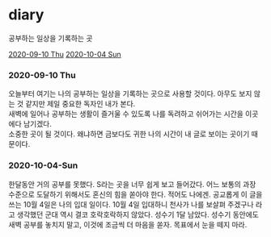 # diary
공부하는 일상을 기록하는 곳


[2020-09-10 Thu](#2020-09-10-thu)
[2020-10-04 Sun](#2020-10-04-Sun)

### 2020-09-10 Thu


오늘부터 여기는 나의 공부하는 일상을 기록하는 곳으로 사용할 것이다. 아무도 보지 않는 것 같지만 제일 중요한 독자인 내가 본다.    
새벽에 일어나 공부하는 생활이 즐거울 수 있도록 나를 독려하고 쉬어가는 시간을 이곳에다 남기겠다.     
소중한 곳이 될 것이다. 왜냐하면 금보다도 귀한 나의 시간이 내 글로 보이는 곳이기 때문이다.  


### 2020-10-04-Sun
한달동안 거의 공부를 못했다. S라는 곳을 너무 쉽게 보고 들어갔다. 어느 보통의 과장 수준으로 도달하기 위해서도 혼신의 힘을 쏟아야 한다. 적어도 나에겐.
공교롭게 이 글을 쓰는 10월 4일은 나의 입대 일이다. 10월 4일 입대하니 천사가 나를 보살펴 주겠구나 라고 생각했던 군대 역시 결코 호락호락하지 않았다.
성수기 1달 남았다. 성수기 동안에도 새벽 공부를 놓치지 말고, 이것에 조금씩 더 마음을 쏟자. 목표에서 눈을 떼지 마라.
